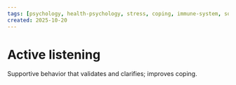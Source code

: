 ```yaml
---
tags: [psychology, health-psychology, stress, coping, immune-system, social-support, personality]
created: 2025-10-20
---
```

# Active listening

Supportive behavior that validates and clarifies; improves coping.

